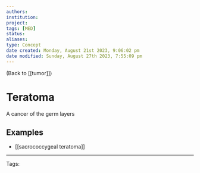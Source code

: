 ```yaml
---
authors: 
institution: 
project: 
tags: [MED]
status: 
aliases: 
type: Concept
date created: Monday, August 21st 2023, 9:06:02 pm
date modified: Sunday, August 27th 2023, 7:55:09 pm
---
```


(Back to [[tumor]])

# Teratoma

A cancer of the germ layers
## Examples
- [[sacrococcygeal teratoma]]

---
Tags: